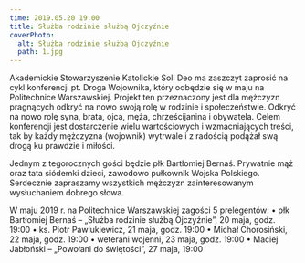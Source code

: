 ```yaml
---
time: 2019.05.20 19.00
title: Służba rodzinie służbą Ojczyźnie
coverPhoto:
  alt: Służba rodzinie służbą Ojczyźnie
  path: 1.jpg
---
```

Akademickie Stowarzyszenie Katolickie Soli Deo ma zaszczyt zaprosić na cykl konferencji pt. Droga Wojownika, który odbędzie się w maju na Politechnice Warszawskiej. Projekt ten przeznaczony jest dla mężczyzn pragnących odkryć na nowo swoją rolę w rodzinie i społeczeństwie. Odkryć na nowo rolę syna, brata, ojca, męża, chrześcijanina i obywatela. Celem konferencji jest dostarczenie wielu wartościowych i wzmacniających treści, tak by każdy mężczyzna (wojownik) wytrwale i z radością podążał swą drogą ku prawdzie i miłości.

Jednym z tegorocznych gości będzie płk Bartłomiej Bernaś. Prywatnie mąż oraz tata siódemki dzieci, zawodowo pułkownik Wojska Polskiego. Serdecznie zapraszamy wszystkich mężczyzn zainteresowanym wysłuchaniem dobrego słowa.

W maju 2019 r. na Politechnice Warszawskiej zagości 5 prelegentów:
•	płk Bartłomiej Bernaś – „Służba rodzinie służbą Ojczyźnie”, 20 maja, godz. 19:00
•	ks. Piotr Pawlukiewicz, 21 maja, godz. 19:00
•	Michał Chorosiński, 22 maja, godz. 19:00
•	weterani wojenni, 23 maja, godz. 19:00
•	Maciej Jabłoński – „Powołani do świętości”, 27 maja, 19:00
